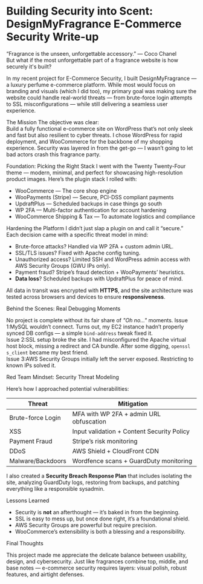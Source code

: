 # **Building Security into Scent: DesignMyFragrance E-Commerce Security Write-up**

“Fragrance is the unseen, unforgettable accessory.” — Coco Chanel  
But what if the most unforgettable part of a fragrance website is how securely it's built?

In my recent project for E-Commerce Security, I built DesignMyFragrance — a luxury perfume e-commerce platform. While most would focus on branding and visuals (which I did too), my primary goal was making sure the website could handle real-world threats — from brute-force login attempts to SSL misconfigurations — while still delivering a seamless user experience.

The Mission
The objective was clear:  
Build a fully functional e-commerce site on WordPress that’s not only sleek and fast but also resilient to cyber threats.
I chose WordPress for rapid deployment, and WooCommerce for the backbone of my shopping experience. Security was layered in from the get-go — I wasn’t going to let bad actors crash this fragrance party.

Foundation: Picking the Right Stack
I went with the Twenty Twenty-Four theme — modern, minimal, and perfect for showcasing high-resolution product images.
Here’s the plugin stack I rolled with:
- WooCommerce — The core shop engine  
- WooPayments (Stripe) — Secure, PCI-DSS compliant payments  
- UpdraftPlus — Scheduled backups in case things go south  
- WP 2FA — Multi-factor authentication for account hardening  
- WooCommerce Shipping & Tax — To automate logistics and compliance

Hardening the Platform
I didn’t just slap a plugin on and call it “secure.” Each decision came with a specific threat model in mind:
- Brute-force attacks? Handled via WP 2FA + custom admin URL.
- SSL/TLS issues? Fixed with Apache config tuning.
- Unauthorized access? Limited SSH and WordPress admin access with AWS Security Groups (GWU IPs only).
- Payment fraud? Stripe’s fraud detection + WooPayments’ heuristics.
- **Data loss**? Scheduled backups with UpdraftPlus for peace of mind.

All data in transit was encrypted with **HTTPS**, and the site architecture was tested across browsers and devices to ensure **responsiveness**.

Behind the Scenes: Real Debugging Moments

No project is complete without its fair share of *"Oh no..."* moments.
Issue 1:MySQL wouldn’t connect. Turns out, my EC2 instance hadn’t properly synced DB configs — a simple `bind-address` tweak fixed it.  
Issue 2:SSL setup broke the site. I had misconfigured the Apache virtual host block, missing a redirect and CA bundle. After some digging, `openssl s_client` became my best friend.  
Issue 3:AWS Security Groups initially left the server exposed. Restricting to known IPs solved it.

Red Team Mindset: Security Threat Modeling

Here’s how I approached potential vulnerabilities:

|       Threat       |                Mitigation                  |
|-------             |------------                                |
| Brute-force Login  | MFA with WP 2FA + admin URL obfuscation    |
| XSS                | Input validation + Content Security Policy |
| Payment Fraud      | Stripe’s risk monitoring                   |
| DDoS               | AWS Shield + CloudFront CDN                |
| Malware/Backdoors  | Wordfence scans + GuardDuty monitoring     |

I also created a **Security Breach Response Plan** that includes isolating the site, analyzing GuardDuty logs, restoring from backups, and patching everything like a responsible sysadmin.

Lessons Learned

- Security is **not** an afterthought — it’s baked in from the beginning.
- SSL is easy to mess up, but once done right, it’s a foundational shield.
- AWS Security Groups are powerful but require precision.
- WooCommerce’s extensibility is both a blessing and a responsibility.

Final Thoughts

This project made me appreciate the delicate balance between usability, design, and cybersecurity. Just like fragrances combine top, middle, and base notes — e-commerce security requires layers: visual polish, robust features, and airtight defenses.

